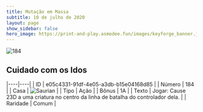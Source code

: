 ```yaml
---
title: Mutação em Massa
subtitle: 10 de julho de 2020
layout: page
show_sidebar: false
hero_image: https://print-and-play.asmodee.fun/images/keyforge_banner.jpg
---
```


![184](https://cdn.keyforgegame.com/media/card_front/pt/479_184_59XF6PVXWFGG_pt.png)

## Cuidado com os Idos

|----|----|
| ID | e05c4331-91df-4e05-a3db-b15e04168d85 |
| Número | 184 |
| Casa | ![Saurian](https://archonarcana.com/images/thumb/9/9e/Saurian_P.png/22px-Saurian_P.png "Sauro") |
| Tipo | Ação |
| Bônus | 1A |
| Texto | Jogar: Cause 23D a uma criatura no centro da linha de batalha do controlador dela. |
| Raridade | Comum |
